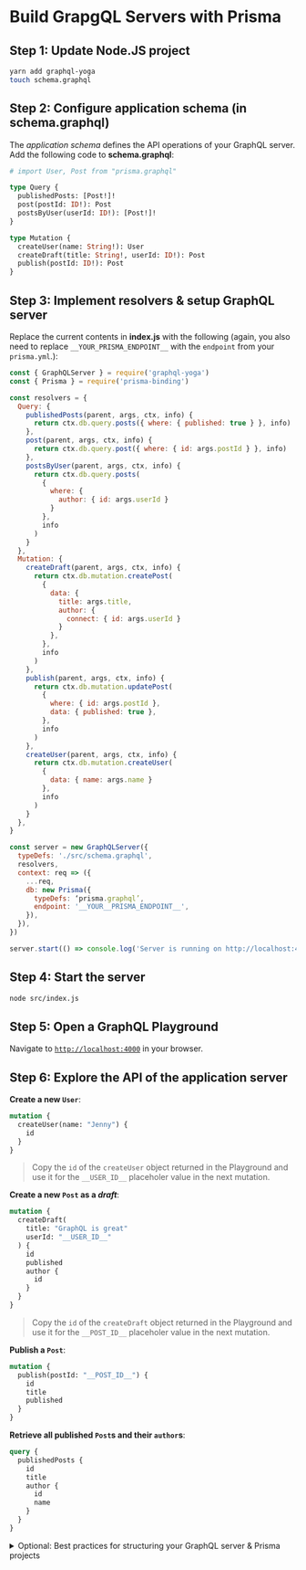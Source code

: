 # Build GrapgQL Servers with Prisma

## Step 1: Update Node.JS project

```bash
yarn add graphql-yoga
touch schema.graphql
```

## Step 2: Configure application schema (in schema.graphql)

The _application schema_ defines the API operations of your GraphQL server. Add the following code to **schema.graphql**:

```graphql
# import User, Post from "prisma.graphql"

type Query {
  publishedPosts: [Post!]!
  post(postId: ID!): Post
  postsByUser(userId: ID!): [Post!]!
}

type Mutation {
  createUser(name: String!): User
  createDraft(title: String!, userId: ID!): Post
  publish(postId: ID!): Post
}
```

## Step 3: Implement resolvers & setup GraphQL server

Replace the current contents in **index.js** with the following (again, you also need to replace `__YOUR_PRISMA_ENDPOINT__` with the `endpoint` from your `prisma.yml`.):

```js
const { GraphQLServer } = require('graphql-yoga')
const { Prisma } = require('prisma-binding')

const resolvers = {
  Query: {
    publishedPosts(parent, args, ctx, info) {
      return ctx.db.query.posts({ where: { published: true } }, info)
    },
    post(parent, args, ctx, info) {
      return ctx.db.query.post({ where: { id: args.postId } }, info)
    },
    postsByUser(parent, args, ctx, info) {
      return ctx.db.query.posts(
        {
          where: {
            author: { id: args.userId }
          }
        },
        info
      )
    }
  },
  Mutation: {
    createDraft(parent, args, ctx, info) {
      return ctx.db.mutation.createPost(
        {
          data: {
            title: args.title,
            author: {
              connect: { id: args.userId }
            }
          },
        },
        info
      )
    },
    publish(parent, args, ctx, info) {
      return ctx.db.mutation.updatePost(
        {
          where: { id: args.postId },
          data: { published: true },
        },
        info
      )
    },
    createUser(parent, args, ctx, info) {
      return ctx.db.mutation.createUser(
        {
          data: { name: args.name }
        },
        info
      )
    }
  },
}

const server = new GraphQLServer({
  typeDefs: './src/schema.graphql',
  resolvers,
  context: req => ({
    ...req,
    db: new Prisma({
      typeDefs: ‘prisma.graphql’,
      endpoint: '__YOUR__PRISMA_ENDPOINT__',
    }),
  }),
})

server.start(() => console.log('Server is running on http://localhost:4000'))
```

## Step 4: Start the server

```bash
node src/index.js
```

## Step 5: Open a GraphQL Playground

Navigate to [`http://localhost:4000`](http://localhost:4000) in your browser.

## Step 6: Explore the API of the application server

**Create a new `User`**:

```graphql
mutation {
  createUser(name: "Jenny") {
    id
  }
}
```

> Copy the `id` of the `createUser` object returned in the Playground and use it for the `__USER_ID__` placeholer value in the next mutation.

**Create a new `Post` as a _draft_**:

```graphql
mutation {
  createDraft(
    title: "GraphQL is great"
    userId: "__USER_ID__"
  ) {
    id
    published
    author {
      id
    }
  }
}
```

> Copy the `id` of the `createDraft` object returned in the Playground and use it for the `__POST_ID__` placeholer value in the next mutation.

**Publish a `Post`**:

```graphql
mutation {
  publish(postId: "__POST_ID__") {
    id
    title
    published
  }
}
```

**Retrieve all published `Post`s and their `author`s**:

```graphql
query {
  publishedPosts {
    id
    title
    author {
      id
      name
    }
  }
}
```

<Details>
<Summary>Optional: Best practices for structuring your GraphQL server & Prisma projects </Summary>

asdasdasd
asdas
asdasd

- asd
- asd
- asd

</Details>